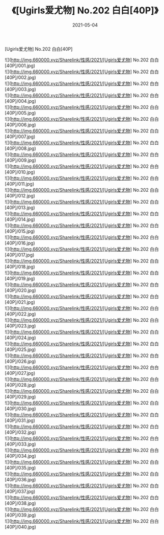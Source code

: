 ﻿---
layout: post
title:  《[Ugirls爱尤物] No.202 白白[40P]》
date:   2021-05-04
img: http://img.660000.xyz/Sharelink/性感/2021/[Ugirls爱尤物] No.202 白白[40P]/000.jpg
categories: [美女, 清纯, 唯美]
---

[Ugirls爱尤物] No.202 白白[40P]

  ![](http://img.660000.xyz/Sharelink/性感/2021/[Ugirls爱尤物] No.202 白白[40P]/001.jpg) <br> ![](http://img.660000.xyz/Sharelink/性感/2021/[Ugirls爱尤物] No.202 白白[40P]/002.jpg) <br> ![](http://img.660000.xyz/Sharelink/性感/2021/[Ugirls爱尤物] No.202 白白[40P]/003.jpg) <br> ![](http://img.660000.xyz/Sharelink/性感/2021/[Ugirls爱尤物] No.202 白白[40P]/004.jpg) <br> ![](http://img.660000.xyz/Sharelink/性感/2021/[Ugirls爱尤物] No.202 白白[40P]/005.jpg) <br> ![](http://img.660000.xyz/Sharelink/性感/2021/[Ugirls爱尤物] No.202 白白[40P]/006.jpg) <br> ![](http://img.660000.xyz/Sharelink/性感/2021/[Ugirls爱尤物] No.202 白白[40P]/007.jpg) <br> ![](http://img.660000.xyz/Sharelink/性感/2021/[Ugirls爱尤物] No.202 白白[40P]/008.jpg) <br> ![](http://img.660000.xyz/Sharelink/性感/2021/[Ugirls爱尤物] No.202 白白[40P]/009.jpg) <br> ![](http://img.660000.xyz/Sharelink/性感/2021/[Ugirls爱尤物] No.202 白白[40P]/010.jpg) <br> ![](http://img.660000.xyz/Sharelink/性感/2021/[Ugirls爱尤物] No.202 白白[40P]/011.jpg) <br> ![](http://img.660000.xyz/Sharelink/性感/2021/[Ugirls爱尤物] No.202 白白[40P]/012.jpg) <br> ![](http://img.660000.xyz/Sharelink/性感/2021/[Ugirls爱尤物] No.202 白白[40P]/013.jpg) <br> ![](http://img.660000.xyz/Sharelink/性感/2021/[Ugirls爱尤物] No.202 白白[40P]/014.jpg) <br> ![](http://img.660000.xyz/Sharelink/性感/2021/[Ugirls爱尤物] No.202 白白[40P]/015.jpg) <br> ![](http://img.660000.xyz/Sharelink/性感/2021/[Ugirls爱尤物] No.202 白白[40P]/016.jpg) <br> ![](http://img.660000.xyz/Sharelink/性感/2021/[Ugirls爱尤物] No.202 白白[40P]/017.jpg) <br> ![](http://img.660000.xyz/Sharelink/性感/2021/[Ugirls爱尤物] No.202 白白[40P]/018.jpg) <br> ![](http://img.660000.xyz/Sharelink/性感/2021/[Ugirls爱尤物] No.202 白白[40P]/019.jpg) <br> ![](http://img.660000.xyz/Sharelink/性感/2021/[Ugirls爱尤物] No.202 白白[40P]/020.jpg) <br> ![](http://img.660000.xyz/Sharelink/性感/2021/[Ugirls爱尤物] No.202 白白[40P]/021.jpg) <br> ![](http://img.660000.xyz/Sharelink/性感/2021/[Ugirls爱尤物] No.202 白白[40P]/022.jpg) <br> ![](http://img.660000.xyz/Sharelink/性感/2021/[Ugirls爱尤物] No.202 白白[40P]/023.jpg) <br> ![](http://img.660000.xyz/Sharelink/性感/2021/[Ugirls爱尤物] No.202 白白[40P]/024.jpg) <br> ![](http://img.660000.xyz/Sharelink/性感/2021/[Ugirls爱尤物] No.202 白白[40P]/025.jpg) <br> ![](http://img.660000.xyz/Sharelink/性感/2021/[Ugirls爱尤物] No.202 白白[40P]/026.jpg) <br> ![](http://img.660000.xyz/Sharelink/性感/2021/[Ugirls爱尤物] No.202 白白[40P]/027.jpg) <br> ![](http://img.660000.xyz/Sharelink/性感/2021/[Ugirls爱尤物] No.202 白白[40P]/028.jpg) <br> ![](http://img.660000.xyz/Sharelink/性感/2021/[Ugirls爱尤物] No.202 白白[40P]/029.jpg) <br> ![](http://img.660000.xyz/Sharelink/性感/2021/[Ugirls爱尤物] No.202 白白[40P]/030.jpg) <br> ![](http://img.660000.xyz/Sharelink/性感/2021/[Ugirls爱尤物] No.202 白白[40P]/031.jpg) <br> ![](http://img.660000.xyz/Sharelink/性感/2021/[Ugirls爱尤物] No.202 白白[40P]/032.jpg) <br> ![](http://img.660000.xyz/Sharelink/性感/2021/[Ugirls爱尤物] No.202 白白[40P]/033.jpg) <br> ![](http://img.660000.xyz/Sharelink/性感/2021/[Ugirls爱尤物] No.202 白白[40P]/034.jpg) <br> ![](http://img.660000.xyz/Sharelink/性感/2021/[Ugirls爱尤物] No.202 白白[40P]/035.jpg) <br> ![](http://img.660000.xyz/Sharelink/性感/2021/[Ugirls爱尤物] No.202 白白[40P]/036.jpg) <br> ![](http://img.660000.xyz/Sharelink/性感/2021/[Ugirls爱尤物] No.202 白白[40P]/037.jpg) <br> ![](http://img.660000.xyz/Sharelink/性感/2021/[Ugirls爱尤物] No.202 白白[40P]/038.jpg) <br> ![](http://img.660000.xyz/Sharelink/性感/2021/[Ugirls爱尤物] No.202 白白[40P]/039.jpg) <br> ![](http://img.660000.xyz/Sharelink/性感/2021/[Ugirls爱尤物] No.202 白白[40P]/040.jpg) <br>